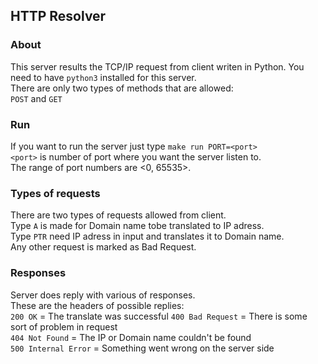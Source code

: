 ## HTTP Resolver
### About
This server results the TCP/IP request from client writen in Python.
You need to have `python3` installed for this server.    
There are only two types of methods that are allowed:  
`POST` and `GET`

### Run
If you want to run the server just type `make run PORT=<port>`  
`<port>` is number of port where you want the server listen to.  
The range of port numbers are <0, 65535>.  

### Types of requests
There are two types of requests allowed from client.  
Type `A` is made for Domain name tobe translated to IP adress.  
Type `PTR` need IP adress in input and translates it to Domain name.  
Any other request is marked as Bad Request.

### Responses
Server does reply with various of responses.  
These are the headers of possible replies:  
`200 OK` = The translate was successful
`400 Bad Request` = There is some sort of problem in request  
`404 Not Found` = The IP or Domain name couldn't be found  
`500 Internal Error` = Something went wrong on the server side  